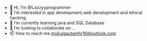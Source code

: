 - 👋 Hi, I’m @Lazzyyprogrammer
- 👀 I’m interested in app development,web development and ethical hacking.
- 🌱 I’m currently learning java and SQL Database
- 💞️ I’m looking to collaborate on ...
- 📫 How to reach me mukulgautamhr16@outlook.com

<!---
Lazzyyprogrammer/Lazzyyprogrammer is a ✨ special ✨ repository because its `README.md` (this file) appears on your GitHub profile.
You can click the Preview link to take a look at your changes.
--->
